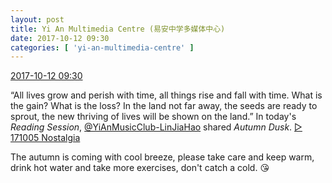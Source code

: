 ```yaml
---
layout: post
title: Yi An Multimedia Centre (易安中学多媒体中心)
date: 2017-10-12 09:30
categories: [ 'yi-an-multimedia-centre' ]
---
```


<div class="weibo-info">
  <a href="http://weibo.com/6196825252/FpZPOdWsN">2017-10-12 09:30</a>
</div>

“All lives grow and perish with time, all things rise and fall with time. What is the gain? What is the loss? In the land not far away, the seeds are ready to sprout, the new thriving of lives will be shown on the land.” In today's *Reading Session*, [@YiAnMusicClub-LinJiaHao](http://weibo.com/6210352257) shared *Autumn Dusk*.  [▷ 171005 Nostalgia](http://www.ximalaya.com/78339006/sound/54098948/)

<!-- more -->

The autumn is coming with cool breeze, please take care and keep warm, drink hot water and take more exercises, don't catch a cold. :kissing_heart:
